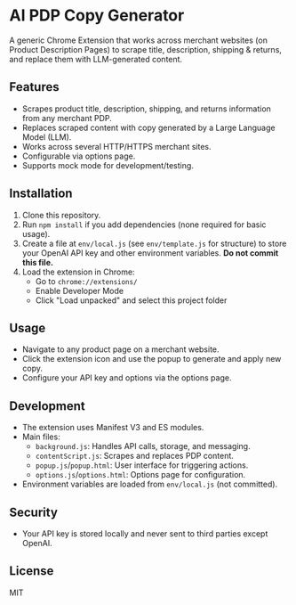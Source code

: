 # AI PDP Copy Generator

A generic Chrome Extension that works across merchant websites (on Product Description Pages) to scrape title, description, shipping & returns, and replace them with LLM-generated content.

## Features
- Scrapes product title, description, shipping, and returns information from any merchant PDP.
- Replaces scraped content with copy generated by a Large Language Model (LLM).
- Works across several HTTP/HTTPS merchant sites.
- Configurable via options page.
- Supports mock mode for development/testing.

## Installation
1. Clone this repository.
2. Run `npm install` if you add dependencies (none required for basic usage).
3. Create a file at `env/local.js` (see `env/template.js` for structure) to store your OpenAI API key and other environment variables. **Do not commit this file.**
4. Load the extension in Chrome:
   - Go to `chrome://extensions/`
   - Enable Developer Mode
   - Click "Load unpacked" and select this project folder

## Usage
- Navigate to any product page on a merchant website.
- Click the extension icon and use the popup to generate and apply new copy.
- Configure your API key and options via the options page.

## Development
- The extension uses Manifest V3 and ES modules.
- Main files:
   - `background.js`: Handles API calls, storage, and messaging.
   - `contentScript.js`: Scrapes and replaces PDP content.
   - `popup.js`/`popup.html`: User interface for triggering actions.
   - `options.js`/`options.html`: Options page for configuration.
- Environment variables are loaded from `env/local.js` (not committed).

## Security
- Your API key is stored locally and never sent to third parties except OpenAI.

## License
MIT

